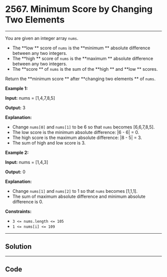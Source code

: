 # 2567. Minimum Score by Changing Two Elements

---

You are given an integer array `nums`.

  * The **low ** score of `nums` is the **minimum ** absolute difference between any two integers.
  * The **high ** score of `nums` is the **maximum ** absolute difference between any two integers.
  * The **score ** of `nums` is the sum of the **high ** and **low ** scores.



Return the **minimum score ** after **changing two elements ** of `nums`.

 

**Example 1:**

**Input:** nums = [1,4,7,8,5]

**Output:** 3

**Explanation:**

  * Change `nums[0]` and `nums[1]` to be 6 so that `nums` becomes [6,6,7,8,5].
  * The low score is the minimum absolute difference: |6 - 6| = 0.
  * The high score is the maximum absolute difference: |8 - 5| = 3.
  * The sum of high and low score is 3.



**Example 2:**

**Input:** nums = [1,4,3]

**Output:** 0

**Explanation:**

  * Change `nums[1]` and `nums[2]` to 1 so that `nums` becomes [1,1,1].
  * The sum of maximum absolute difference and minimum absolute difference is 0.



 

**Constraints:**

  * `3 <= nums.length <= 105`
  * `1 <= nums[i] <= 109`

---

## Solution



---

## Code
```python


```